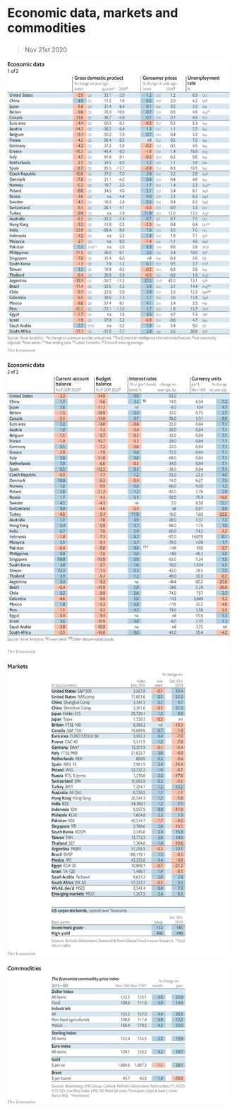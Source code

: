 ###### 

# Economic data, markets and commodities 

#####  

> Nov 21st 2020 

![image](images/20201121_INT101.png) 


![image](images/20201121_INT102.png) 


![image](images/20201121_INT201.png) 


![image](images/20201121_INT401.png) 


